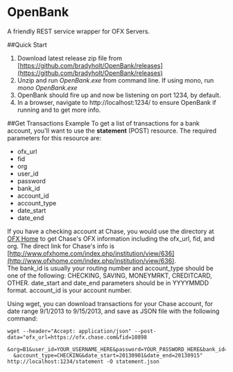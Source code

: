 OpenBank
========

A friendly REST service wrapper for OFX Servers.

##Quick Start
1. Download latest release zip file from [https://github.com/bradyholt/OpenBank/releases](https://github.com/bradyholt/OpenBank/releases)  
2. Unzip and run *OpenBank.exe* from command line.  If using mono, run *mono OpenBank.exe* 
3. OpenBank should fire up and now be listening on port 1234, by default.
4. In a browser, navigate to http://localhost:1234/ to ensure OpenBank if running and to get more info.

##Get Transactions Example
To get a list of transactions for a bank account, you'll want to use the **statement** (POST) resource.  The required parameters for this resource are:
- ofx_url
- fid
- org
- user_id
- password
- bank_id
- account_id
- account_type
- date_start
- date_end

If you have a checking account at Chase, you would use the directory at [OFX Home](http://www.ofxhome.com) to get Chase's OFX information
including the ofx_url, fid, and org.  The direct link for Chase's info is [http://www.ofxhome.com/index.php/institution/view/636](http://www.ofxhome.com/index.php/institution/view/636).  
The bank_id is usually your routing number and account_type should be one of the following: CHECKING, SAVING, MONEYMRKT, CREDITCARD, OTHER.  date_start and date_end 
parameters should be in YYYYMMDD format.  account_id is your account number.

Using wget, you can download transactions for your Chase account, for date range 9/1/2013 to 9/15/2013, and save as JSON file with the following command:

    wget --header="Accept: application/json" --post-data="ofx_url=https://ofx.chase.com&fid=10898
      &org=B1&user_id=YOUR_USERNAME_HERE&password=YOUR_PASSWORD_HERE&bank_id=111000614&account_id=816555555
      &account_type=CHECKING&date_start=20130901&date_end=20130915" http://localhost:1234/statement -O statement.json
